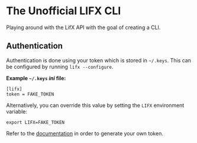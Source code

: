 # The Unofficial LIFX CLI
Playing around with the LifX API with the goal of creating a CLI.

## Authentication
Authentication is done using your token which is stored in `~/.keys`. This can be configured by running `lifx --configure`. 

**Example `~/.keys` *ini* file:**

```
[lifx]
token = FAKE_TOKEN
```

Alternatively, you can override this value by setting the `LIFX` environment variable:

```
export LIFX=FAKE_TOKEN
```

Refer to the [documentation](https://api.developer.lifx.com/reference/authentication) in order to generate your own token.